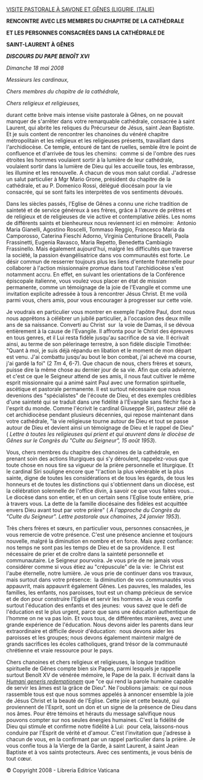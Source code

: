 [VISITE PASTORALE À SAVONE ET GÊNES (LIGURIE, ITALIE)](/content/benedict-xvi/fr/travels/2008/index_savona-genova.html)

**RENCONTRE AVEC LES MEMBRES DU CHAPITRE DE LA CATHÉDRALE**

**ET LES PERSONNES CONSACRÉES DANS LA CATHÉDRALE DE**

**SAINT-LAURENT À GÊNES**

***DISCOURS DU PAPE BENOÎT XVI***

*Dimanche 18 mai 2008*

*Messieurs les cardinaux,*

*Chers membres du chapitre de la cathédrale,*

*Chers religieux et religieuses,*

durant cette brève mais intense visite pastorale à Gênes, on ne pouvait manquer de s'arrêter dans votre remarquable cathédrale, consacrée à saint Laurent, qui abrite les reliques du Précurseur de Jésus, saint Jean Baptiste. Et je suis content de rencontrer les chanoines du vénéré chapitre métropolitain et les religieux et les religieuses présents, travaillant dans l'archidiocèse. Ce temple, entouré de tant de ruelles, semble être le point de confluence et d'arrivée de tous les chemins:  comme si de l'ombre des rues étroites les hommes voulaient sortir à la lumière de leur cathédrale, voulaient sortir dans la lumière de Dieu qui les accueille tous, les embrasse, les illumine et les renouvelle. A chacun de vous mon salut cordial. J'adresse un salut particulier à Mgr Mario Grone, président du chapitre de la cathédrale, et au P. Domenico Rossi, délégué diocésain pour la vie consacrée, qui se sont faits les interprètes de vos sentiments dévoués.

Dans les siècles passés, l'Eglise de Gênes a connu une riche tradition de sainteté et de service généreux à ses frères, grâce à l'œuvre de prêtres et de religieux et de religieuses de vie active et contemplative zélés. Les noms de différents saints et bienheureux nous reviennent ici en mémoire:  Antonio Maria Gianelli, Agostino Roscelli, Tommaso Reggio, Francesco Maria da Camporosso, Caterina Fieschi Adorno, Virginia Centurione Bracelli, Paola Frassinetti, Eugenia Ravasco, Maria Repetto, Benedetta Cambiagio Frassinello. Mais également aujourd'hui, malgré les difficultés que traverse la société, la passion évangélisatrice dans vos communautés est forte. Le désir commun de resserrer toujours plus les liens d'entente fraternelle pour collaborer à l'action missionnaire promue dans tout l'archidiocèse s'est notamment accru. En effet, en suivant les orientations de la Conférence épiscopale italienne, vous voulez vous placer en état de mission permanente, comme un témoignage de la joie de l'Evangile et comme une invitation explicite adressée à tous à rencontrer Jésus Christ. Et me voilà parmi vous, chers amis, pour vous encourager à progresser sur cette voie.

Je voudrais en particulier vous montrer en exemple l'apôtre Paul, dont nous nous apprêtons à célébrer un jubilé particulier, à l'occasion des deux mille ans de sa naissance. Converti au Christ  sur  la voie de Damas, il se dévoua entièrement à la cause de l'Evangile. Il affronta pour le Christ des épreuves en tous genres, et il Lui resta fidèle jusqu'au sacrifice de sa vie. Il écrivait ainsi, au terme de son pèlerinage terrestre, à son fidèle disciple Timothée:  "Quant à moi, je suis déjà répandu en libation et le moment de mon départ est venu. J'ai combattu jusqu'au bout le bon combat, j'ai achevé ma course, j'ai gardé la foi" (2 *Tm* 4, 6-7). Que chacun de nous, chers frères et sœurs, puisse dire la même chose au dernier jour de sa vie. Afin que cela advienne, et c'est ce que le Seigneur attend de ses amis, il nous faut cultiver le même esprit missionnaire qui a animé saint Paul avec une formation spirituelle, ascétique et pastorale permanente. Il est surtout nécessaire que nous devenions des "spécialistes" de l'écoute de Dieu, et des exemples crédibles d'une sainteté qui se traduit dans une fidélité à l'Evangile sans fléchir face à l'esprit du monde. Comme l'écrivit le cardinal Giuseppe Siri, pasteur zélé de cet archidiocèse pendant plusieurs décennies, qui repose maintenant dans votre cathédrale, "la vie religieuse tourne autour de Dieu et tout se passe autour de Dieu et devient ainsi un témoignage de Dieu et le rappel de Dieu" ( *Lettre à toutes les religieuses qui prient et qui œuvrent dans le diocèse de Gênes sur le Congrès du "Culte au Seigneur", 15 août 1953*).

Vous, chers membres du chapitre des chanoines de la cathédrale, en prenant soin des actions liturgiques qui s'y déroulent, rappelez-vous que toute chose en nous tire sa vigueur de la prière personnelle et liturgique. Et le cardinal Siri souligne encore que "l'action la plus vénérable et la plus sainte, digne de toutes les considérations et de tous les égards, de tous les honneurs et de toutes les distinctions qui s'obtiennent dans un diocèse, est la célébration solennelle de l'office divin, à savoir ce que vous faites vous... Le diocèse dans son entier, et en un certain sens l'Eglise toute entière, prie à travers vous. La dette de la famille diocésaine des fidèles est acquittée envers Dieu avant tout par votre prière" ( *A l'approche du Congrès du "Culte du Seigneur". Lettre pastorale aux chanoines, 24 janvier 1953*).

Très chers frères et sœurs, en particulier vous, personnes consacrées, je vous remercie de votre présence. C'est une présence ancienne et toujours nouvelle, malgré la diminution en nombre et en force. Mais ayez confiance:  nos temps ne sont pas les temps de Dieu et de sa providence. Il est nécessaire de prier et de croître dans la sainteté personnelle et communautaire. Le Seigneur pourvoira. Je vous prie de ne jamais vous considérer comme si vous étiez au "crépuscule" de la vie:  le Christ est l'aube éternelle, notre lumière. Je vous prie de continuer dans vos travaux, mais surtout dans votre présence:  la diminution de vos communautés vous appauvrit, mais appauvrit également Gênes. Les pauvres, les malades, les familles, les enfants, nos paroisses, tout est un champ précieux de service et de don pour construire l'Eglise et servir les hommes. Je vous confie surtout l'éducation des enfants et des jeunes:  vous savez que le défi de l'éducation est le plus urgent, parce que sans une éducation authentique de l'homme on ne va pas loin. Et vous tous, de différentes manières, avez une grande expérience de l'éducation. Nous devons aider les parents dans leur extraordinaire et difficile devoir d'éducation:  nous devons aider les paroisses et les groupes; nous devons également maintenir malgré de grands sacrifices les écoles catholiques, grand trésor de la communauté chrétienne et vraie ressource pour le pays.

Chers chanoines et chers religieux et religieuses, la longue tradition spirituelle de Gênes compte bien six Papes, parmi lesquels je rappelle surtout Benoît XV de vénérée mémoire, le Pape de la paix. Il écrivait dans la *[Humani generis redemptionem](/content/benedict-xv/fr/encyclicals/documents/hf_ben-xv_enc_15061917_humani-generis-redemptionem.html)* que "ce qui rend la parole humaine capable de servir les âmes est la grâce de Dieu". Ne l'oublions jamais:  ce qui nous rassemble tous est que nous sommes appelés à annoncer ensemble la joie de Jésus Christ et la beauté de l'Eglise. Cette joie et cette beauté, qui proviennent de l'Esprit, sont un don et un signe de la présence de Dieu dans nos âmes. Pour être témoins et hérauts du message salvifique nous pouvons compter sur nos seules énergies humaines. C'est la fidélité de Dieu qui stimule et confirme notre fidélité à Lui:  pour cela, laissons-nous conduire par l'Esprit de vérité et d'amour. C'est l'invitation que j'adresse à chacun de vous, en la confirmant par un rappel particulier dans la prière. Je vous confie tous à la Vierge de la Garde, à saint Laurent, à saint Jean Baptiste et à vos saints protecteurs. Avec ces sentiments, je vous bénis de tout cœur.

© Copyright 2008 - Libreria Editrice Vaticana